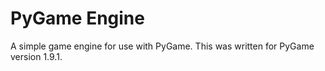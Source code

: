 PyGame Engine
===============

A simple game engine for use with PyGame. This was written for PyGame
version 1.9.1.
